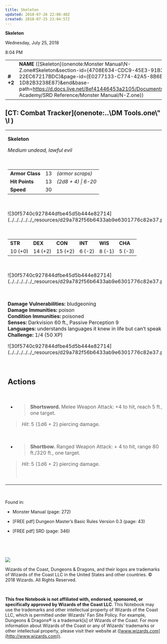 ```yaml
---
title: Skeleton
updated: 2018-07-26 22:08:40Z
created: 2018-07-25 23:04:57Z
---
```


**Skeleton**

Wednesday, July 25, 2018

8:04 PM

|           |                                                                                                                                                                                                                                                                                          |        |        |        |     |       |       |
|-----------|------------------------------------------------------------------------------------------------------------------------------------------------------------------------------------------------------------------------------------------------------------------------------------------|--------|--------|--------|-----|-------|-------|
| **\# +2** | **NAME** ([Skeleton](onenote:Monster Manual\\N-Z.one#Skeleton&section-id={4708E634-CDC9-45E3-91B3-22EC67217BDC}&page-id={E0277133-C774-42A5-8B6B-1D82B3238E87}&end&base-path=https://d.docs.live.net/8ef41446453a2105/Documents/Adventure Academy/SRD Reference/Monster Manual/N-Z.one)) | **13** | **13** | **13** | \-  | Notes | 50 XP |

## [CT: Combat Tracker](onenote:..\\DM Tools.one\\" \l )

<table><tbody><tr class="odd"><td><p><strong>Skeleton</strong></p><p><em>Medium undead, lawful evil</em></p><p> </p><table><tbody><tr class="odd"><td><strong>Armor Class</strong></td><td>13</td><td><em>(armor scraps)</em></td></tr><tr class="even"><td><strong>Hit Points</strong></td><td>13</td><td><em>(2d8 + 4) | 6-20</em></td></tr><tr class="odd"><td><strong>Speed</strong></td><td>30</td><td> </td></tr></tbody></table><p> </p><p>![30f5740c927844dfbe45d5b444e82714](../../../../../_resources/d29a782f56b6433ab9e6301776c82e37.png)</p><p> </p><table><tbody><tr class="odd"><td><strong>STR</strong></td><td><strong>DEX</strong></td><td><strong>CON</strong></td><td><strong>INT</strong></td><td><strong>WIS</strong></td><td><strong>CHA</strong></td></tr><tr class="even"><td>10 (+0)</td><td>14 (+2)</td><td>15 (+2)</td><td>6 (-2)</td><td>8 (-1)</td><td>5 (-3)</td></tr></tbody></table><p> </p><p>![30f5740c927844dfbe45d5b444e82714](../../../../../_resources/d29a782f56b6433ab9e6301776c82e37.png)</p><p> </p><p><strong>Damage Vulnerabilities:</strong> bludgeoning<br />
<strong>Damage Immunities:</strong> poison<br />
<strong>Condition Immunities:</strong> poisoned<br />
<strong>Senses:</strong> Darkvision 60 ft., Passive Perception 9<br />
<strong>Languages:</strong> understands languages it knew in life but can’t speak<br />
<strong>Challenge:</strong> 1/4 (50 XP)</p><p>![30f5740c927844dfbe45d5b444e82714](../../../../../_resources/d29a782f56b6433ab9e6301776c82e37.png)</p><p> </p><h2 id="actions"><strong>Actions</strong></h2><p> </p><ul><li><blockquote><p><strong>Shortsword.</strong> Melee Weapon Attack: +4 to hit, reach 5 ft., one target.</p></blockquote></li></ul><blockquote><p><em>Hit:</em> 5 (1d6 + 2) piercing damage.</p></blockquote><p> </p><ul><li><blockquote><p><strong>Shortbow.</strong> Ranged Weapon Attack: + 4 to hit, range 80 ft./320 ft., one target.</p></blockquote></li></ul><blockquote><p><em>Hit:</em> 5 (1d6 + 2) piercing damage.</p><p> </p></blockquote></td></tr></tbody></table>

 

Found in:

-   Monster Manual (page: 272)

-   \[FREE pdf\] Dungeon Master’s Basic Rules Version 0.3 (page: 43)

-   \[FREE pdf\] SRD (page: 346)

 

 

![](tmp\media\image2.png)

Wizards of the Coast, Dungeons & Dragons, and their logos are trademarks of Wizards of the Coast LLC in the United States and other countries. © 2018 Wizards. All Rights Reserved.

 

**This free Notebook is not affiliated with, endorsed, sponsored, or specifically approved by Wizards of the Coast LLC**. This Notebook may use the trademarks and other intellectual property of Wizards of the Coast LLC, which is permitted under Wizards' Fan Site Policy. For example, Dungeons & Dragons® is a trademark\[s\] of Wizards of the Coast. For more information about Wizards of the Coast or any of Wizards' trademarks or other intellectual property, please visit their website at ([www.wizards.com](http://www.wizards.com)).
